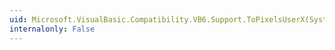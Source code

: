 ```yaml
---
uid: Microsoft.VisualBasic.Compatibility.VB6.Support.ToPixelsUserX(System.Double,System.Double,System.Double,System.Int32)
internalonly: False
---
```

